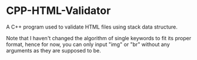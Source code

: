 # CPP-HTML-Validator
A C++ program used to validate HTML files using stack data structure.

Note that I haven't changed the algorithm of single keywords to fit its proper format, hence for now, you can only input "img" or "br" without any arguments as they are supposed to be.
